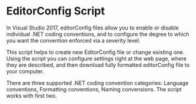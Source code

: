 # EditorConfig Script

In Visual Studio 2017, editorConfig files allow you to enable or disable individual .NET coding conventions, and to configure the degree to which you want the convention enforced via a severity level.

This script helps to create new EditorConfig file or change existing one. Using the script you can configure settings right at the web page, where they are described, and then download fully formatted editorConfig file to your computer.

There are three supported .NET coding convention categories: Language conventions, Formatting conventions, Naming convensions. The script works with first two.
